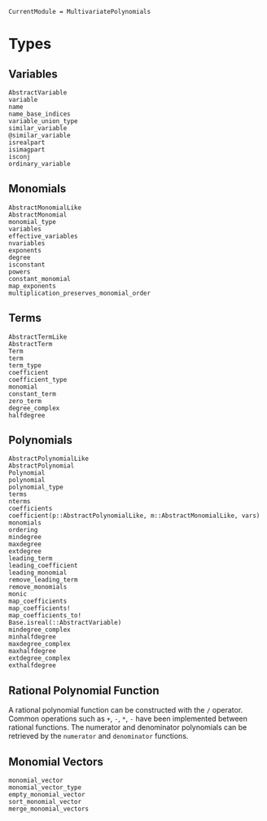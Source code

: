 ```@meta
CurrentModule = MultivariatePolynomials
```

# Types

## Variables

```@docs
AbstractVariable
variable
name
name_base_indices
variable_union_type
similar_variable
@similar_variable
isrealpart
isimagpart
isconj
ordinary_variable
```

## Monomials

```@docs
AbstractMonomialLike
AbstractMonomial
monomial_type
variables
effective_variables
nvariables
exponents
degree
isconstant
powers
constant_monomial
map_exponents
multiplication_preserves_monomial_order
```

## Terms

```@docs
AbstractTermLike
AbstractTerm
Term
term
term_type
coefficient
coefficient_type
monomial
constant_term
zero_term
degree_complex
halfdegree
```

## Polynomials

```@docs
AbstractPolynomialLike
AbstractPolynomial
Polynomial
polynomial
polynomial_type
terms
nterms
coefficients
coefficient(p::AbstractPolynomialLike, m::AbstractMonomialLike, vars)
monomials
ordering
mindegree
maxdegree
extdegree
leading_term
leading_coefficient
leading_monomial
remove_leading_term
remove_monomials
monic
map_coefficients
map_coefficients!
map_coefficients_to!
Base.isreal(::AbstractVariable)
mindegree_complex
minhalfdegree
maxdegree_complex
maxhalfdegree
extdegree_complex
exthalfdegree
```

## Rational Polynomial Function

A rational polynomial function can be constructed with the `/` operator. Common operations such as `+`, `-`, `*`, `-` have been implemented between rational functions.
The numerator and denominator polynomials can be retrieved by the `numerator` and `denominator` functions.

## Monomial Vectors

```@docs
monomial_vector
monomial_vector_type
empty_monomial_vector
sort_monomial_vector
merge_monomial_vectors
```
